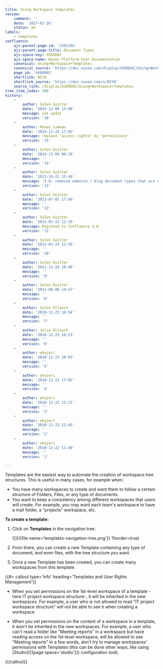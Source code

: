 ```yaml
---
title: Using Workspace Templates
review:
    comment: ''
    date: '2017-01-26'
    status: ok
labels:
    - templates
confluence:
    ajs-parent-page-id: '2392395'
    ajs-parent-page-title: Document Types
    ajs-space-key: USERDOC
    ajs-space-name: Nuxeo Platform User Documentation
    canonical: Using+Workspace+Templates
    canonical_source: 'https://doc.nuxeo.com/display/USERDOC/Using+Workspace+Templates'
    page_id: '4688692'
    shortlink: NItH
    shortlink_source: 'https://doc.nuxeo.com/x/NItH'
    source_link: /display/USERDOC/Using+Workspace+Templates
tree_item_index: 300
history:
    -
        author: Solen Guitter
        date: '2015-12-08 15:00'
        message: ink updat
        version: '16'
    -
        author: Manon Lumeau
        date: '2015-11-25 17:02'
        message: replace "access rights" by "permissions"
        version: '15'
    -
        author: Solen Guitter
        date: '2014-11-04 00:26'
        message: ''
        version: '14'
    -
        author: Solen Guitter
        date: '2013-10-22 15:44'
        message: '5.8: removed website / blog document types that are now in an addon'
        version: '13'
    -
        author: Solen Guitter
        date: '2013-07-02 17:49'
        message: ''
        version: '12'
    -
        author: Solen Guitter
        date: '2012-01-23 12:35'
        message: Migrated to Confluence 4.0
        version: '11'
    -
        author: Solen Guitter
        date: '2012-01-23 12:35'
        message: ''
        version: '10'
    -
        author: Solen Guitter
        date: '2011-11-24 10:46'
        message: ''
        version: '9'
    -
        author: Solen Guitter
        date: '2011-06-06 14:57'
        message: ''
        version: '8'
    -
        author: Julie Allouch
        date: '2010-12-23 16:54'
        message: ''
        version: '7'
    -
        author: Julie Allouch
        date: '2010-12-23 16:53'
        message: ''
        version: '6'
    -
        author: whajeri
        date: '2010-12-23 10:03'
        message: ''
        version: '5'
    -
        author: whajeri
        date: '2010-12-22 17:02'
        message: ''
        version: '4'
    -
        author: whajeri
        date: '2010-12-22 15:21'
        message: ''
        version: '3'
    -
        author: whajeri
        date: '2010-12-22 12:45'
        message: ''
        version: '2'
    -
        author: whajeri
        date: '2010-12-22 11:40'
        message: ''
        version: '1'

---
```

Templates are the easiest way to automate the creation of workspace tree structures. This is useful in many cases, for example when:

*   You have many workspaces to create and want them to follow a certain structure of Folders, Files, or any type of documents.
*   You want to keep a consistency among different workspaces that users will create. For example, you may want each team's workspace to have a mail folder, a "projects" workspace, etc.

**To create a template:**

1.  Click on **Templates** in the navigation tree.

    ![]({{file name='templates-navigation-tree.png'}} ?border=true)
2.  From there, you can create a new Template containing any type of document, and even files, with the tree structure you want.
3.  Once a new Template has been created, you can create many workspaces from this template.

{{#> callout type='info' heading='Templates and User Rights Management'}}

*   When you set permissions on the 1st-level workspace of a template - here IT project workspace structure-, it will be inherited in the new workspaces. For example, a user who is not allowed to read "IT project workspace structure" will not be able to see it when creating a workspace.

*   When you set permissions on the content of a workspace in a template, it won't be inherited in the new workspaces. For example, a user who can't read a folder like "Meeting reports" in a workspace but have reading access on the 1st-level workspace, will be allowed to see "Meeting reports"
    In a few words, don't try to manage workspaces' permissions with Templates (this can be done other ways, like using [Studio]({{page space='studio'}}) configuration tool).

{{/callout}}
